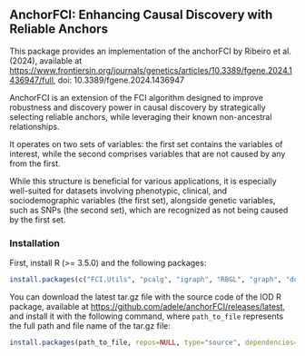 ## AnchorFCI: Enhancing Causal Discovery with Reliable Anchors

This package provides an implementation of the anchorFCI by Ribeiro et al. (2024), available at <https://www.frontiersin.org/journals/genetics/articles/10.3389/fgene.2024.1436947/full>, doi: 10.3389/fgene.2024.1436947

AnchorFCI is an extension of the FCI algorithm designed to improve robustness and discovery power in causal discovery by strategically selecting reliable anchors, while leveraging their known non-ancestral relationships.

It operates on two sets of variables: the first set contains the variables of interest, while the second comprises variables that are not caused by any from the first. 

While this structure is beneficial for various applications, it is especially well-suited for datasets involving phenotypic, clinical, and sociodemographic variables (the first set), alongside genetic variables, such as SNPs (the second set), which are recognized as not being caused by the first set.


### Installation

First, install R (>= 3.5.0) and the following packages:
```r
install.packages(c("FCI.Utils", "pcalg", "igraph", "RBGL", "graph", "doFuture", "gtools", "MXM", "pscl", "DOT", "rsvg"), dependencies=TRUE)
```
You can download the latest tar.gz file with the source code of the IOD R package, available at <https://github.com/adele/anchorFCI/releases/latest>, and install it with the following command, where `path_to_file` represents the full path and file name of the tar.gz file:

``` r
install.packages(path_to_file, repos=NULL, type="source", dependencies=TRUE)
```


